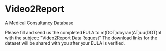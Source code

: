 # Video2Report
A Medical Consultancy Database

Please fill and send us the completed EULA to m(DOT)doyran(AT)uu(DOT)nl with the subject: "Video2Report Data Request"
The download links for the dataset will be shared with you after your EULA is verified.
